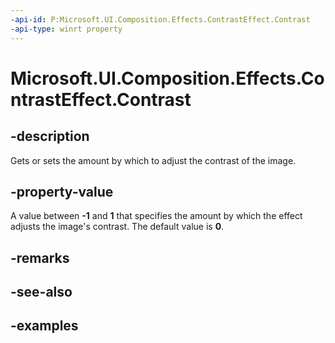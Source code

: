 ```yaml
---
-api-id: P:Microsoft.UI.Composition.Effects.ContrastEffect.Contrast
-api-type: winrt property
---
```


<!-- Property syntax.
public float Contrast { get;  set; }
-->

# Microsoft.UI.Composition.Effects.ContrastEffect.Contrast

## -description
Gets or sets the amount by which to adjust the contrast of the image. 

## -property-value
A value between **-1** and **1** that specifies the amount by which the effect adjusts the image's contrast. The default value is **0**.

## -remarks

## -see-also

## -examples

